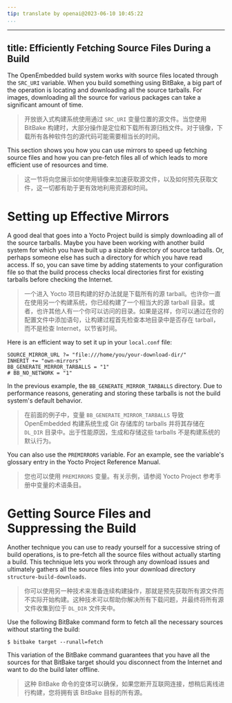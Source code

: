 ```yaml
---
tip: translate by openai@2023-06-10 10:45:22
...
```

---
title: Efficiently Fetching Source Files During a Build
-------------------------------------------------------

The OpenEmbedded build system works with source files located through the `SRC_URI` variable. When you build something using BitBake, a big part of the operation is locating and downloading all the source tarballs. For images, downloading all the source for various packages can take a significant amount of time.

> 开放嵌入式构建系统使用通过 `SRC_URI` 变量位置的源文件。当您使用 BitBake 构建时，大部分操作是定位和下载所有源归档文件。对于镜像，下载所有各种软件包的源代码可能需要相当长的时间。

This section shows you how you can use mirrors to speed up fetching source files and how you can pre-fetch files all of which leads to more efficient use of resources and time.

> 这一节将向您展示如何使用镜像来加速获取源文件，以及如何预先获取文件，这一切都有助于更有效地利用资源和时间。

# Setting up Effective Mirrors

A good deal that goes into a Yocto Project build is simply downloading all of the source tarballs. Maybe you have been working with another build system for which you have built up a sizable directory of source tarballs. Or, perhaps someone else has such a directory for which you have read access. If so, you can save time by adding statements to your configuration file so that the build process checks local directories first for existing tarballs before checking the Internet.

> 一个进入 Yocto 项目构建的好办法就是下载所有的源 tarball。也许你一直在使用另一个构建系统，你已经构建了一个相当大的源 tarball 目录。或者，也许其他人有一个你可以访问的目录。如果是这样，你可以通过在你的配置文件中添加语句，让构建过程首先检查本地目录中是否存在 tarball，而不是检查 Internet，以节省时间。

Here is an efficient way to set it up in your `local.conf` file:

```
SOURCE_MIRROR_URL ?= "file:///home/you/your-download-dir/"
INHERIT += "own-mirrors"
BB_GENERATE_MIRROR_TARBALLS = "1"
# BB_NO_NETWORK = "1"
```

In the previous example, the `BB_GENERATE_MIRROR_TARBALLS` directory. Due to performance reasons, generating and storing these tarballs is not the build system\'s default behavior.

> 在前面的例子中，变量 `BB_GENERATE_MIRROR_TARBALLS` 导致 OpenEmbedded 构建系统生成 Git 存储库的 tarballs 并将其存储在 `DL_DIR` 目录中。出于性能原因，生成和存储这些 tarballs 不是构建系统的默认行为。

You can also use the `PREMIRRORS` variable. For an example, see the variable\'s glossary entry in the Yocto Project Reference Manual.

> 您也可以使用 `PREMIRRORS` 变量。有关示例，请参阅 Yocto Project 参考手册中变量的术语条目。

# Getting Source Files and Suppressing the Build

Another technique you can use to ready yourself for a successive string of build operations, is to pre-fetch all the source files without actually starting a build. This technique lets you work through any download issues and ultimately gathers all the source files into your download directory `structure-build-downloads`.

> 你可以使用另一种技术来准备连续构建操作，那就是预先获取所有源文件而不实际开始构建。这种技术可以帮助你解决所有下载问题，并最终将所有源文件收集到位于 `DL_DIR` 文件夹中。

Use the following BitBake command form to fetch all the necessary sources without starting the build:

```
$ bitbake target --runall=fetch
```

This variation of the BitBake command guarantees that you have all the sources for that BitBake target should you disconnect from the Internet and want to do the build later offline.

> 这种 BitBake 命令的变体可以确保，如果您断开互联网连接，想稍后离线进行构建，您将拥有该 BitBake 目标的所有源。
